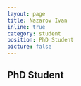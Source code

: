 ```yaml
---
layout: page
title: Nazarov Ivan
inline: true
category: student
position: PhD Student
picture: false
---
```


## PhD Student
